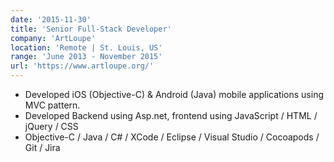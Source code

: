 ```yaml
---
date: '2015-11-30'
title: 'Senior Full-Stack Developer'
company: 'ArtLoupe'
location: 'Remote | St. Louis, US'
range: 'June 2013 - November 2015'
url: 'https://www.artloupe.org/'
---
```


- Developed iOS (Objective-C) & Android (Java) mobile applications using MVC pattern.
- Developed Backend using Asp.net, frontend using JavaScript / HTML / jQuery / CSS
- Objective-C / Java / C# / XCode / Eclipse / Visual Studio / Cocoapods / Git / Jira

